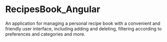 # RecipesBook_Angular
An application for managing a personal recipe book with a convenient and friendly user interface, including adding and deleting, filtering according to preferences and categories and more.
